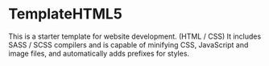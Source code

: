 # TemplateHTML5
 
 This is a starter template for website development. (HTML / CSS) It includes SASS / SCSS compilers and is capable of minifying CSS, JavaScript and image files, and automatically adds prefixes for styles.
